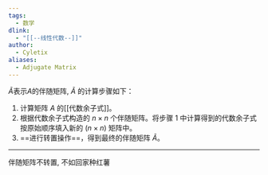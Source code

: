 ```yaml
---
tags:
  - 数学
dlink:
  - "[[--线性代数--]]"
author:
  - Cyletix
aliases:
  - Adjugate Matrix
---
```

$\tilde{A}$表示$A$的伴随矩阵, $\tilde{A}$ 的计算步骤如下：
1. 计算矩阵 $A$ 的[[代数余子式]]。
2. 根据代数余子式构造的 $n\times n$ 个伴随矩阵。将步骤 1 中计算得到的代数余子式按原始顺序填入新的 $(n \times n)$ 矩阵中。
3. ==进行转置操作==，得到最终的伴随矩阵 $\tilde{A}$。

---
伴随矩阵不转置, 不如回家种红薯